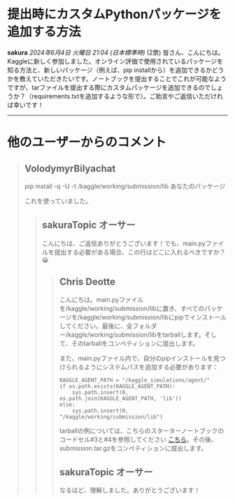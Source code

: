# 提出時にカスタムPythonパッケージを追加する方法
**sakura** *2024年6月4日 火曜日 21:04 (日本標準時)* (2票)
皆さん、こんにちは。Kaggleに新しく参加しました。オンライン評価で使用されているパッケージを知る方法と、新しいパッケージ（例えば、pip installから）を追加できるかどうかを教えていただきたいです。ノートブックを提出することでこれが可能なようですが、tarファイルを提出する際にカスタムパッケージを追加できるのでしょうか？（requirements.txtを追加するような形で）。ご助言やご返信いただければ幸いです！

---
 # 他のユーザーからのコメント
> ## VolodymyrBilyachat
> 
> pip install -q -U -t /kaggle/working/submission/lib あなたのパッケージ
> 
> これを使っていました。
> 
> 
> > ## sakuraTopic オーサー
> > 
> > こんにちは、ご返信ありがとうございます！でも、main.pyファイルを提出する必要がある場合、この行はどこに入れるべきですか？😀
> > 
> > > ## Chris Deotte
> > > 
> > > こんにちは。main.pyファイルを/kaggle/working/submission/libに置き、すべてのパッケージを/kaggle/working/submission/libにpipでインストールしてください。最後に、全フォルダー/kaggle/working/submission/libをtarballします。そして、そのtarballをコンペティションに提出します。
> > > 
> > > また、main.pyファイル内で、自分のpipインストールを見つけられるようにシステムパスを追加する必要があります：
> > > 
> > > ```
> > > KAGGLE_AGENT_PATH = "/kaggle_simulations/agent/"
> > > if os.path.exists(KAGGLE_AGENT_PATH):
> > >     sys.path.insert(0, os.path.join(KAGGLE_AGENT_PATH, 'lib'))
> > > else:
> > >     sys.path.insert(0, "/kaggle/working/submission/lib")
> > > 
> > > ```
> > > 
> > > tarballの例については、こちらのスターターノートブックのコードセル#3と#4を参照してください [こちら](https://www.kaggle.com/code/ryanholbrook/llm-20-questions-starter-notebook)。その後、submission.tar.gzをコンペティションに提出します。
> > > 
> > > 
> > > 
> > > ## sakuraTopic オーサー
> > > 
> > > なるほど、理解しました。ありがとうございます！
> > > 
> > > 
